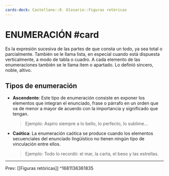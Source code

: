 ```yaml
---
cards-deck: Castellano::0. Glosario::Figuras retóricas
---
```


# ENUMERACIÓN #card 
Es la expresión sucesiva de las partes de que consta un todo, ya sea total o parcialmente. También se le llama lista, en especial cuando está dispuesta verticalmente, a modo de tabla o cuadro. 
A cada elemento de las enumeraciones también se le llama ítem o apartado. Lo definió sincero, noble, altivo.  

## Tipos de enumeración 
- **Ascendente**:
	 Este tipo de enumeración consiste en exponer los elementos que integran el enunciado, frase o párrafo en un orden que va de menor a mayor de acuerdo con la importancia y significado que tengan. 
	 
	 >Ejemplo: Aspiro siempre a lo bello, lo perfecto, lo sublime…
	 
- **Caótica**:
	La enumeración caótica se produce cuando los elementos secuenciales del enunciado lingüístico no tienen ningún tipo de vinculación entre ellos. 
	
	>Ejemplo: Todo lo recordó: el mar, la carta, el beso y las estrellas. 
	
___
Prev: [[Figuras retòricas]]
^1681136361835
